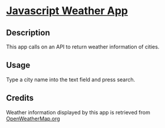 # [Javascript Weather App](https://polysnacktyl.github.io/weather-app/)

## Description
This app calls on an API to return weather information of cities. 

## Usage 
Type a city name into the text field and press search. 












## Credits 
Weather information displayed by this app is retrieved from [OpenWeatherMap.org](https://openweathermap.org/)